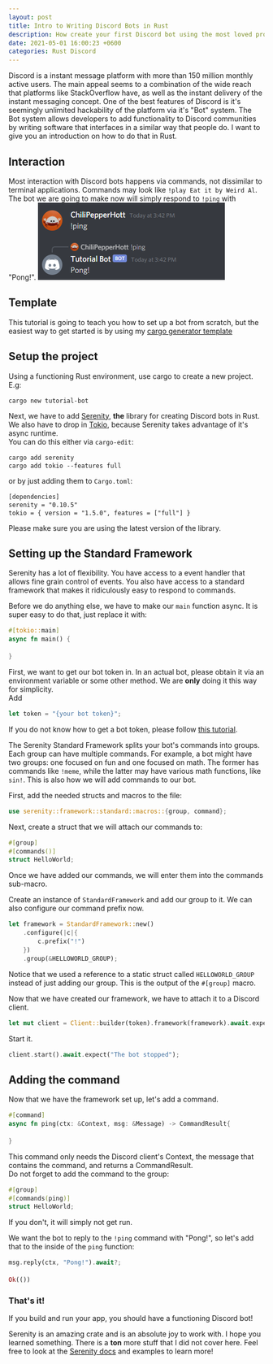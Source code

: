 ```yaml
---
layout: post
title: Intro to Writing Discord Bots in Rust
description: How create your first Discord bot using the most loved programming language
date: 2021-05-01 16:00:23 +0600
categories: Rust Discord
---
```

Discord is a instant message platform with more than 150 million monthly active users. The main appeal seems to a combination of the wide reach that platforms like StackOverflow have, as well as the instant delivery of the instant messaging concept. One of the best features of Discord is it's seemingly unlimited hackability of the platform via it's "Bot" system. The Bot system allows developers to add functionality to Discord communities by writing software that interfaces in a similar way that people do. I want to give you an introduction on how to do that in Rust.

## Interaction
Most interaction with Discord bots happens via commands, not dissimilar to terminal applications. Commands may look like `!play Eat it by Weird Al`.\
The bot we are going to make now will simply respond to `!ping` with "Pong!".
![Example of command](/assets/images/pong.png)

## Template
This tutorial is going to teach you how to set up a bot from scratch, but the easiest way to get started is by using my [cargo generator template](https://github.com/chilipepperhott/discord-bot-template)

## Setup the project
Using a functioning Rust environment, use cargo to create a new project. E.g:
```
cargo new tutorial-bot
```

Next, we have to add [Serenity](https://github.com/serenity-rs/serenity), __the__ library for creating Discord bots in Rust. We also have to drop in [Tokio](https://tokio.rs/), because Serenity takes advantage of it's async runtime.\
You can do this either via `cargo-edit`:
```
cargo add serenity
cargo add tokio --features full
```
or by just adding them to `Cargo.toml`:
```
[dependencies]
serenity = "0.10.5"
tokio = { version = "1.5.0", features = ["full"] }
```
Please make sure you are using the latest version of the library.

## Setting up the Standard Framework
Serenity has a lot of flexibility. You have access to a event handler that allows fine grain control of events. You also have access to a standard framework that makes it ridiculously easy to respond to commands. 

Before we do anything else, we have to make our `main` function async. It is super easy to do that, just replace it with:
```rust
#[tokio::main]
async fn main() {

}
```

First, we want to get our bot token in. In an actual bot, please obtain it via an environment variable or some other method. We are __only__ doing it this way for simplicity.\
Add
```rust
let token = "{your bot token}";
```
If you do not know how to get a bot token, please follow [this tutorial](https://www.getdroidtips.com/discord-bot-token/).

The Serenity Standard Framework splits your bot's commands into groups. Each group can have multiple commands. For example, a bot might have two groups: one focused on fun and one focused on math. The former has commands like `!meme`, while the latter may have various math functions, like `sin!`. This is also how we will add commands to our bot.

First, add the needed structs and macros to the file:
```rust
use serenity::framework::standard::macros::{group, command};
```

Next, create a struct that we will attach our commands to:
```rust
#[group]
#[commands()]
struct HelloWorld;
```

Once we have added our commands, we will enter them into the commands sub-macro.

Create an instance of `StandardFramework` and add our group to it. We can also configure our command prefix now.
```rust
let framework = StandardFramework::new()
    .configure(|c|{
        c.prefix("!")
    })
    .group(&HELLOWORLD_GROUP);
```
Notice that we used a reference to a static struct called `HELLOWORLD_GROUP` instead of just adding our group. This is the output of the `#[group]` macro. 

Now that we have created our framework, we have to attach it to a Discord client. 
```rust
let mut client = Client::builder(token).framework(framework).await.expect("Could not start Discord");
```
Start it.
```rust
client.start().await.expect("The bot stopped");
```

## Adding the command
Now that we have the framework set up, let's add a command.

```rust
#[command]
async fn ping(ctx: &Context, msg: &Message) -> CommandResult{

}
```

This command only needs the Discord client's Context, the message that contains the command, and returns a CommandResult.\
Do not forget to add the command to the group:
```rust
#[group]
#[commands(ping)]
struct HelloWorld;
```
If you don't, it will simply not get run.

We want the bot to reply to the `!ping` command with "Pong!", so let's add that to the inside of the `ping` function:

```rust
msg.reply(ctx, "Pong!").await?;

Ok(())
```

### That's it!

If you build and run your app, you should have a functioning Discord bot!

Serenity is an amazing crate and is an absolute joy to work with. I hope you learned something. There is a __ton__ more stuff that I did not cover here. Feel free to look at the [Serenity docs](https://docs.rs/serenity/) and examples to learn more!
